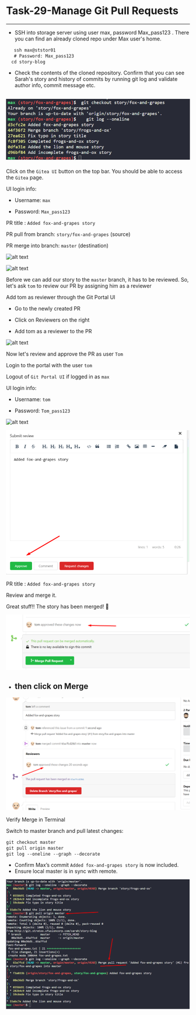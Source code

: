 # Task-29-Manage Git Pull Requests

---
- SSH into storage server using user max, password Max_pass123 . There you can find an already cloned repo under Max user's home.

```
   ssh max@ststor01
   # Password: Max_pass123
  cd story-blog
```

- Check the contents of the cloned repository. Confirm that you can see Sarah's story and history of commits by running git log and validate author info, commit message etc.

![alt text](image-1.png)
---

Click on the `Gitea UI` button on the top bar. You should be able to access the `Gitea` page.

UI login info:

- Username: `max`
  
- Password: `Max_pass123`
  

PR title : `Added fox-and-grapes story`

PR pull from branch: `story/fox-and-grapes` (source)

PR merge into branch: `master` (destination)

![alt text](20250910-2100-43.2560260.gif)


![alt text](20250910-2104-06.6593942.gif)





Before we can add our story to the `master` branch, it has to be reviewed. So, let's ask `tom` to review our PR by assigning him as a reviewer

Add tom as reviewer through the Git Portal UI

- Go to the newly created PR
  
- Click on Reviewers on the right
  
- Add tom as a reviewer to the PR

![alt text](20250910-2123-51.5255371.gif)
  

Now let's review and approve the PR as user `Tom`

Login to the portal with the user `tom`

Logout of `Git Portal UI` if logged in as `max`

UI login info:

- Username: `tom`
  
- Password: `Tom_pass123`
  
![alt text](20250910-2126-44.7507212.gif)


![alt text](image-2.png)

PR title : `Added fox-and-grapes story`

Review and merge it.

Great stuff!! The story has been merged! 👏

![alt text](image-3.png)

- ## then click on Merge 

![alt text](image-6.png)


Verify Merge in Terminal

Switch to master branch and pull latest changes:

```shell
git checkout master 
git pull origin master
git log --oneline --graph --decorate
```

- Confirm Max’s commit `Added fox-and-grapes story` is now included.
- Ensure local master is in sync with remote.


![alt text](image-7.png)